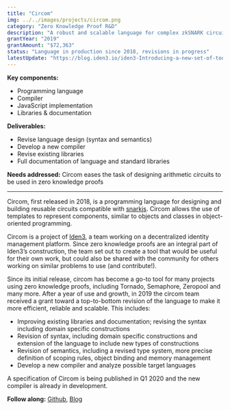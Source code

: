 ```yaml
---
title: "Circom"
img: ../../images/projects/circom.png
category: "Zero Knowledge Proof R&D"
description: "A robust and scalable language for complex zkSNARK circuit design."
grantYear: "2019"
grantAmount: "$72,363"
status: "Language in production since 2018, revisions in progress"
latestUpdate: "https://blog.iden3.io/iden3-Introducing-a-new-set-of-tools-for-mastering-zkSNARKs.html"
---
```


**Key components:**

- Programming language
- Compiler
- JavaScript implementation
- Libraries & documentation

**Deliverables:**

- Revise language design (syntax and semantics)
- Develop a new compiler
- Revise existing libraries
- Full documentation of language and standard libraries

**Needs addressed:** Circom eases the task of designing arithmetic circuits to be used in zero knowledge proofs

---

Circom, first released in 2018, is a programming language for designing and building reusable circuits compatible with [snarkjs](link). Circom allows the use of templates to represent components, similar to objects and classes in object-oriented programming.

Circom is a project of [Iden3](https://iden3.io), a team working on a decentralized identity management platform. Since zero knowledge proofs are an integral part of Iden3’s construction, the team set out to create a tool that would be useful for their own work, but could also be shared with the community for others working on similar problems to use (and contribute!).

Since its initial release, circom has become a go-to tool for many projects using zero knowledge proofs, including Tornado, Semaphore, Zeropool and many more. After a year of use and growth, in 2019 the circom team received a grant toward a top-to-bottom revision of the language to make it more efficient, reliable and scalable. This includes:

- Improving existing libraries and documentation; revising the syntax including domain specific constructions
- Revision of syntax, including domain specific constructions and extension of the language to include new types of constructions
- Revision of semantics, including a revised type system, more precise definition of scoping rules, object binding and memory management
- Develop a new compiler and analyze possible target languages

A specification of Circom is being published in Q1 2020 and the new compiler is already in development.

**Follow along:** [Github](https://github.com/iden3/circom), [Blog](https://blog.iden3.io/)